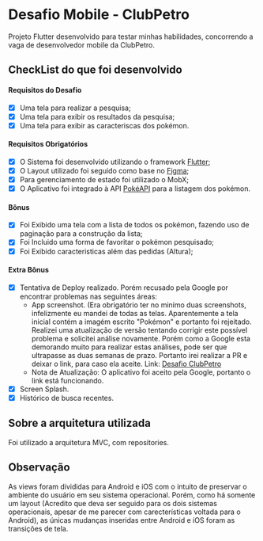 # Desafio Mobile - ClubPetro

Projeto Flutter desenvolvido para testar minhas habilidades, concorrendo a vaga de desenvolvedor mobile da ClubPetro.

## CheckList do que foi desenvolvido

#### Requisitos do Desafio

- [X] Uma tela para realizar a pesquisa;
- [X] Uma tela para exibir os resultados da pesquisa;
- [X] Uma tela para exibir as caracteriscas dos pokémon.

#### Requisitos Obrigatórios

- [x] O Sistema foi desenvolvido utilizando o framework [Flutter](https://flutter.dev/);
- [x] O Layout utilizado foi seguido como base no [Figma](https://www.figma.com/file/W6jWGGCGz3qhun7TxTrVn4/Teste_pokemon?node-id=13%3A427);
- [x] Para gerenciamento de estado foi utilizado o MobX;
- [x] O Aplicativo foi integrado à API [PokéAPI](https://pokeapi.co/) para a listagem dos pokémon.

#### Bônus

- [x] Foi Exibido uma tela com a lista de todos os pokémon, fazendo uso de paginação para a construção da lista;
- [x] Foi Incluido uma forma de favoritar o pokémon pesquisado;
- [x] Foi Exibido caracteristicas além das pedidas (Altura);

#### Extra Bônus

- [x] Tentativa de Deploy realizado. Porém recusado pela Google por encontrar problemas nas seguintes áreas:
  - App screenshot. (Era obrigatório ter no minímo duas screenshots, infelizmente eu mandei de todas as telas. Aparentemente a tela inicial contém a imagém escrito "Pokémon" e portanto foi rejeitado. Realizei uma atualização de versão tentando corrigir este possível problema e solicitei análise novamente. Porém como a Google esta demorando muito para realizar estas análises, pode ser que ultrapasse as duas semanas de prazo. Portanto irei realizar a PR e deixar o link, para caso ela aceite. Link: [Desafio ClubPetro](https://play.google.com/store/apps/details?id=com.challange_pokemon.clubpetro)
  - Nota de Atualização: O aplicativo foi aceito pela Google, portanto o link está funcionando.
- [x] Screen Splash.
- [x] Histórico de busca recentes.

## Sobre a arquitetura utilizada

Foi utilizado a arquitetura MVC, com repositories.

## Observação

As views foram divididas para Android e iOS com o intuito de preservar o ambiente do usuário em seu sistema operacional.
Porém, como há somente um layout (Acredito que deva ser seguido para os dois sistemas operacionais, apesar de me parecer com carecterísticas voltada para o Android), as únicas mudanças inseridas entre Android e iOS foram as transições de tela.

